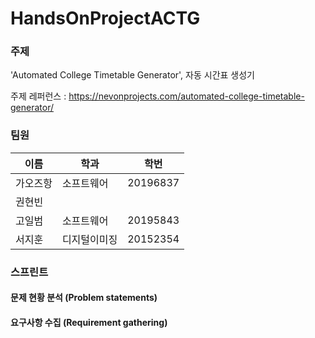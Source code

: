 # HandsOnProjectACTG

### 주제
'Automated College Timetable Generator', 자동 시간표 생성기

주제 레퍼런스 : https://nevonprojects.com/automated-college-timetable-generator/
### 팀원
|이름|학과|학번|
|------|---|---|
|가오즈항|소프트웨어|20196837|
|권현빈|||
|고일범|소프트웨어|20195843|
|서지훈|디지털이미징|20152354|

### 스프린트

#### 문제 현황 분석 (Problem statements)

#### 요구사항 수집 (Requirement gathering)
